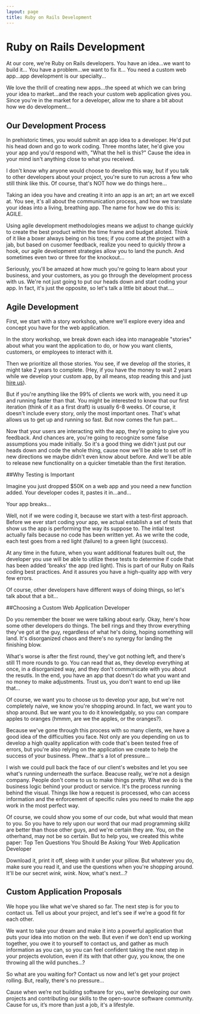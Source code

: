 ```yaml
---
layout: page
title: Ruby on Rails Development
---
```


# Ruby on Rails Development

At our core, we're Ruby on Rails developers. 
You have an idea...we want to build it...
You have a problem...we want to fix it...
You need a custom web app...app development is our specialty... 

We love the thrill of creating new apps...the speed at which we can bring your idea to market...and the reach your custom web application gives you. Since you're in the market for a developer, allow me to share a bit about how we do development...

## Our Development Process

In prehistoric times, you would submit an app idea to a developer. He'd put his head down and go to work coding. Three months later, he'd give you your app and you'd respond with, "What the hell is this?" Cause the idea in your mind isn't anything close to what you received. 

I don't know why anyone would choose to develop this way, but if you talk to other developers about your project, you're sure to run across a few who still think like this. Of course, that's NOT how we do things here...

Taking an idea you have and creating it into an app is an art; an art we excell at. You see, it's all about the communication process, and how we translate your ideas into a living, breathing app. The name for how we do this is: AGILE.

Using agile development methodologies means we adjust to change quickly to create the best product within the time frame and budget alloted. Think of it like a boxer always being on his toes; if you come at the project with a jab, but based on cusomer feedback, realize you need to quickly throw a hook, our agile development strategies allow you to land the punch. And sometimes even two or three for the knockout...

Seriously, you'll be amazed at how much you're going to learn about your business, and your customers, as you go through the development process with us. We're not just going to put our heads down and start coding your app. In fact, it's just the opposite, so let's talk a little bit about that....

## Agile Development

First, we start with a story workshop, where we'll explore every idea and concept you have for the web application. 

In the story workshop, we break down each idea into manageable "stories" about what you want the application to do, or how you want clients, customers, or employees to interact with it.

Then we prioritize all those stories. You see, if we develop <i>all</i> the stories, it might take 2 years to complete. (Hey, if you have the money to wait 2 years while we develop your custom app, by all means, stop reading this and just <a href="/contact/">hire us</a>).

But if you're anything like the 99% of clients we work with, you need it up and running faster than that. You might be interested to know that our first iteration (think of it as a first draft) is usually 6-8 weeks. Of course, it doesn't include every story, only the most important ones. That's what allows us to get up and running so fast. But now comes the fun part...

Now that your users are interacting with the app, they're going to give you feedback. And chances are, you're going to recognize some false assumptions you made initially. So it's a good thing we didn't just put our heads down and code the whole thing, cause now we'll be able to set off in new directions we maybe didn't even know about before. And we'll be able to release new functionality on a quicker timetable than the first iteration.  


##Why Testing is Important

Imagine you just dropped $50K on a web app and you need a new function added. Your developer codes it, pastes it in...and... 

Your app breaks...

Well, not if we were coding it, because we start with a test-first approach. Before we ever start coding your app, we actual establish a set of tests that show us the app is performing the way its suppose to. The intial test actually fails because no code has been written yet. As we write the code, each test goes from a red light (failure) to a green light (success).  

At any time in the future, when you want additional features built out, the developer you use will be able to utilize these tests to determine if code that has been added 'breaks' the app (red light). This is part of our Ruby on Rails coding best practices. And it assures you have a high-quality app with very few errors.

Of course, other developers have different ways of doing things, so let's talk about that a bit...

 

##Choosing a Custom Web Application Developer

Do you remember the boxer we were talking about early. Okay, here's how some other developers do things. The bell rings and they throw everything they've got at the guy, regardless of what he's doing, hoping something will land. It's disorganized chaos and there's no synergy for landing the finishing blow. 

What's worse is after the first round, they've got nothing left, and there's still 11 more rounds to go. You can read that as, they develop everything at once, in a disorganized way, and they don't communicate with you about the resutls. In the end, you have an app that doesn't do what you want and no money to make adjustments. Trust us, you don't want to end up like that...

Of course, we want you to choose us to develop your app, but we're not completely naive, we know you're shopping around. In fact, we want you to shop around. But we want you to do it knowledgably, so you can compare apples to oranges (hmmm, are we the apples, or the oranges?).

Because we've gone through this process with so many clients, we have a good idea of the difficulties you face. Not only are you depending on us to develop a high quality application with code that's been tested free of errors, but you're also relying on the application we create to help the success of your business.  Phew...that's a lot of pressure...

I wish we could pull back the face of our client's websites and let you see what's running underneath the surface. Beacuse really, we're not a design company. People don't come to us to make things pretty. What we do is the business logic behind your product or service. It's the process running behind the visual. Things like how a request is processed, who can access information and the enforcement of specific rules you need to make the app work in the most perfect way.

Of course, we could show you some of our code, but what would that mean to you. So you have to rely upon our word that our mad programming skillz are better than those other guys, and we're certain they are. You, on the otherhand, may not be so certain. But to help you, we created this white paper: Top Ten Questions You Should Be Asking Your Web Application Developer

Download it, print it off, sleep with it under your pillow. But whatever you do, make sure you read it, and use the questions when you're shopping around. It'll be our secret *wink, wink*. Now, what's next...?

## Custom Application Proposals

We hope you like what we've shared so far. The next step is for you to contact us. Tell us about your project, and let's see if we're a good fit for each other.


We want to take your dream and make it into a powerful application that puts your idea into motion on the web. But even if we don't end up working together, you owe it to yourself to contact us, and gather as much information as you can, so you can feel confident taking the next step in your projects evolution, even if its with that other guy, you know, the one throwing all the wild punches...?


So what are you waiting for? Contact us now and let's get your project rolling. But, really, there's no pressure...

Cause when we’re not building software for you, we’re developing our own projects and contributing our skills to the open-source software community. Cause for us, it’s more than just a job, it's a lifestyle.